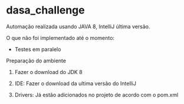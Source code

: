 # dasa_challenge

Automação realizada usando JAVA 8, IntelliJ última versão.

O que não foi implementado até o momento:
- Testes em paralelo

Preparação do ambiente

1. Fazer o download do JDK 8

2. IDE: Fazer o download da ultima versão do IntelliJ

3. Drivers: Já estão adicionados no projeto de acordo com o pom.xml
